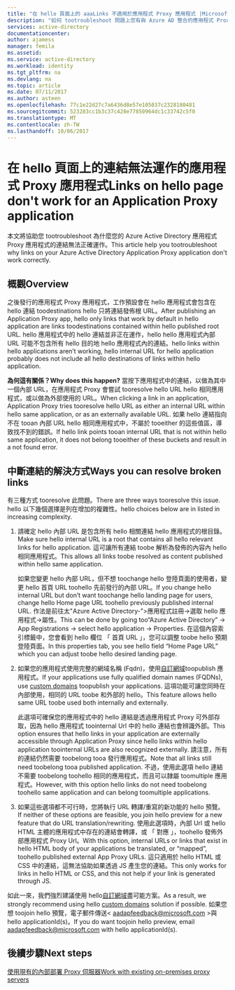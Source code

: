 ```yaml
---
title: "在 hello 頁面上的 aaaLinks 不適用於應用程式 Proxy 應用程式 |Microsoft 文件"
description: "如何 tootroubleshoot 問題上您有與 Azure AD 整合的應用程式 Proxy 應用程式中斷連結"
services: active-directory
documentationcenter: 
author: ajamess
manager: femila
ms.assetid: 
ms.service: active-directory
ms.workload: identity
ms.tgt_pltfrm: na
ms.devlang: na
ms.topic: article
ms.date: 07/11/2017
ms.author: asteen
ms.openlocfilehash: 77c1e22d27c7a6436d8e57e105037c2328180481
ms.sourcegitcommit: 523283cc1b3c37c428e77850964dc1c33742c5f0
ms.translationtype: MT
ms.contentlocale: zh-TW
ms.lasthandoff: 10/06/2017
---
```

# <a name="links-on-hello-page-dont-work-for-an-application-proxy-application"></a><span data-ttu-id="13283-103">在 hello 頁面上的連結無法運作的應用程式 Proxy 應用程式</span><span class="sxs-lookup"><span data-stu-id="13283-103">Links on hello page don't work for an Application Proxy application</span></span>

<span data-ttu-id="13283-104">本文將協助您 tootroubleshoot 為什麼您的 Azure Active Directory 應用程式 Proxy 應用程式的連結無法正確運作。</span><span class="sxs-lookup"><span data-stu-id="13283-104">This article help you tootroubleshoot why links on your Azure Active Directory Application Proxy application don't work correctly.</span></span>

## <a name="overview"></a><span data-ttu-id="13283-105">概觀</span><span class="sxs-lookup"><span data-stu-id="13283-105">Overview</span></span> 
<span data-ttu-id="13283-106">之後發行的應用程式 Proxy 應用程式，工作預設會在 hello 應用程式會包含在 hello 連結 toodestinations hello 只將連結發佈根 URL。</span><span class="sxs-lookup"><span data-stu-id="13283-106">After publishing an Application Proxy app, hello only links that work by default in hello application are links toodestinations contained within hello published root URL.</span></span> <span data-ttu-id="13283-107">hello 應用程式中的 hello 連結並非正在運作，hello hello 應用程式內部 URL 可能不包含所有 hello 目的地 hello 應用程式內的連結。</span><span class="sxs-lookup"><span data-stu-id="13283-107">hello links within hello applications aren’t working, hello internal URL for hello application probably does not include all hello destinations of links within hello application.</span></span>

<span data-ttu-id="13283-108">**為何這有關係？**</span><span class="sxs-lookup"><span data-stu-id="13283-108">**Why does this happen?**</span></span> <span data-ttu-id="13283-109">當按下應用程式中的連結，以做為其中一個內部 URL，在應用程式 Proxy 會嘗試 tooresolve hello URL hello 相同應用程式，或以做為外部使用的 URL。</span><span class="sxs-lookup"><span data-stu-id="13283-109">When clicking a link in an application, Application Proxy tries tooresolve hello URL as either an internal URL within hello same application, or as an externally available URL.</span></span> <span data-ttu-id="13283-110">如果 hello 連結指向不在 tooan 內部 URL hello 相同應用程式中，不屬於 tooeither 的這些值區，導致找不到的錯誤。</span><span class="sxs-lookup"><span data-stu-id="13283-110">If hello link points tooan internal URL that is not within hello same application, it does not belong tooeither of these buckets and result in a not found error.</span></span>

## <a name="ways-you-can-resolve-broken-links"></a><span data-ttu-id="13283-111">中斷連結的解決方式</span><span class="sxs-lookup"><span data-stu-id="13283-111">Ways you can resolve broken links</span></span>

<span data-ttu-id="13283-112">有三種方式 tooresolve 此問題。</span><span class="sxs-lookup"><span data-stu-id="13283-112">There are three ways tooresolve this issue.</span></span> <span data-ttu-id="13283-113">hello 以下幾個選擇是列在增加的複雜性。</span><span class="sxs-lookup"><span data-stu-id="13283-113">hello choices below are in listed in increasing complexity.</span></span>

1.  <span data-ttu-id="13283-114">請確定 hello 內部 URL 是包含所有 hello 相關連結 hello 應用程式的根目錄。</span><span class="sxs-lookup"><span data-stu-id="13283-114">Make sure hello internal URL is a root that contains all hello relevant links for hello application.</span></span> <span data-ttu-id="13283-115">這可讓所有連結 toobe 解析為發佈的內容內 hello 相同應用程式。</span><span class="sxs-lookup"><span data-stu-id="13283-115">This allows all links toobe resolved as content published within hello same application.</span></span>

    <span data-ttu-id="13283-116">如果您變更 hello 內部 URL，但不想 toochange hello 登陸頁面的使用者，變更 hello 首頁 URL toohello 先前發行的內部 URL。</span><span class="sxs-lookup"><span data-stu-id="13283-116">If you change hello internal URL but don’t want toochange hello landing page for users, change hello Home page URL toohello previously published internal URL.</span></span> <span data-ttu-id="13283-117">作法是前往太"Azure Active Directory-"&gt;應用程式註冊-&gt;選取 hello 應用程式-&gt;屬性。</span><span class="sxs-lookup"><span data-stu-id="13283-117">This can be done by going too“Azure Active Directory” -&gt; App Registrations -&gt; select hello application -&gt; Properties.</span></span> <span data-ttu-id="13283-118">在這個內容索引標籤中，您會看到 hello 欄位 「 首頁 URL 」，您可以調整 toobe hello 預期登陸頁面。</span><span class="sxs-lookup"><span data-stu-id="13283-118">In this properties tab, you see hello field “Home Page URL” which you can adjust toobe hello desired landing page.</span></span>

2.  <span data-ttu-id="13283-119">如果您的應用程式使用完整的網域名稱 (Fqdn)，使用[自訂網域](https://docs.microsoft.com/azure/active-directory/active-directory-application-proxy-custom-domains)toopublish 應用程式。</span><span class="sxs-lookup"><span data-stu-id="13283-119">If your applications use fully qualified domain names (FQDNs), use [custom domains](https://docs.microsoft.com/azure/active-directory/active-directory-application-proxy-custom-domains) toopublish your applications.</span></span> <span data-ttu-id="13283-120">這項功能可讓您同時在內部使用，相同的 URL toobe 和外部的 hello。</span><span class="sxs-lookup"><span data-stu-id="13283-120">This feature allows hello same URL toobe used both internally and externally.</span></span>

    <span data-ttu-id="13283-121">此選項可確保您的應用程式中的 hello 連結是透過應用程式 Proxy 可外部存取，因為 hello 應用程式 toointernal Url 中的 hello 連結也會辨識外部。</span><span class="sxs-lookup"><span data-stu-id="13283-121">This option ensures that hello links in your application are externally accessible through Application Proxy since hello links within hello application toointernal URLs are also recognized externally.</span></span> <span data-ttu-id="13283-122">請注意，所有的連結仍然需要 toobelong tooa 發行應用程式。</span><span class="sxs-lookup"><span data-stu-id="13283-122">Note that all links still need toobelong tooa published application.</span></span> <span data-ttu-id="13283-123">不過，使用此選項 hello 連結不需要 toobelong toohello 相同的應用程式，而且可以隸屬 toomultiple 應用程式。</span><span class="sxs-lookup"><span data-stu-id="13283-123">However, with this option hello links do not need toobelong toohello same application and can belong toomultiple applications.</span></span>

3.  <span data-ttu-id="13283-124">如果這些選項都不可行時，您將執行 URL 轉譯/重寫的新功能的 hello 預覽。</span><span class="sxs-lookup"><span data-stu-id="13283-124">If neither of these options are feasible, you join hello preview for a new feature that do URL translation/rewriting.</span></span> <span data-ttu-id="13283-125">使用此選項時，內部 Url 或 hello HTML 主體的應用程式中存在的連結會轉譯，或 「 對應 」，toohello 發佈外部應用程式 Proxy Url。</span><span class="sxs-lookup"><span data-stu-id="13283-125">With this option, internal URLs or links that exist in hello HTML body of your applications be translated, or “mapped”, toohello published external App Proxy URLs.</span></span> <span data-ttu-id="13283-126">這只適用於 hello HTML 或 CSS 中的連結，這無法協助如果透過 JS 產生您的連結。</span><span class="sxs-lookup"><span data-stu-id="13283-126">This only works for links in hello HTML or CSS, and this not help if your link is generated through JS.</span></span> 

<span data-ttu-id="13283-127">如此一來，我們強烈建議使用 hello[自訂網域](https://docs.microsoft.com/azure/active-directory/active-directory-application-proxy-custom-domains)盡可能方案。</span><span class="sxs-lookup"><span data-stu-id="13283-127">As a result, we strongly recommend using hello [custom domains](https://docs.microsoft.com/azure/active-directory/active-directory-application-proxy-custom-domains) solution if possible.</span></span> <span data-ttu-id="13283-128">如果您想 toojoin hello 預覽，電子郵件傳送< aadapfeedback@microsoft.com >與 hello applicationId(s)。</span><span class="sxs-lookup"><span data-stu-id="13283-128">If you do want toojoin hello preview, email <aadapfeedback@microsoft.com> with hello applicationId(s).</span></span>

## <a name="next-steps"></a><span data-ttu-id="13283-129">後續步驟</span><span class="sxs-lookup"><span data-stu-id="13283-129">Next steps</span></span>
[<span data-ttu-id="13283-130">使用現有的內部部署 Proxy 伺服器</span><span class="sxs-lookup"><span data-stu-id="13283-130">Work with existing on-premises proxy servers</span></span>](application-proxy-working-with-proxy-servers.md)

